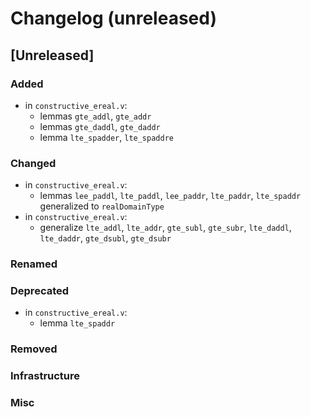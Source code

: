 # Changelog (unreleased)

## [Unreleased]

### Added

- in `constructive_ereal.v`:
  + lemmas `gte_addl`, `gte_addr`
  + lemmas `gte_daddl`, `gte_daddr`
  + lemma `lte_spadder`, `lte_spaddre`

### Changed

- in `constructive_ereal.v`:
  + lemmas `lee_paddl`, `lte_paddl`, `lee_paddr`, `lte_paddr`, `lte_spaddr` generalized to `realDomainType`
- in `constructive_ereal.v`:
  + generalize `lte_addl`, `lte_addr`, `gte_subl`, `gte_subr`,
    `lte_daddl`, `lte_daddr`, `gte_dsubl`, `gte_dsubr`

### Renamed

### Deprecated

- in `constructive_ereal.v`:
  + lemma `lte_spaddr`

### Removed

### Infrastructure

### Misc
